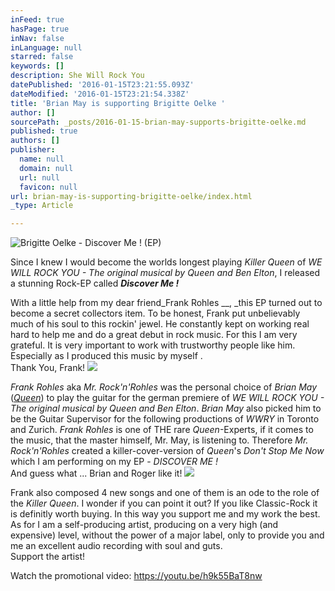 ```yaml
---
inFeed: true
hasPage: true
inNav: false
inLanguage: null
starred: false
keywords: []
description: She Will Rock You
datePublished: '2016-01-15T23:21:55.093Z'
dateModified: '2016-01-15T23:21:54.338Z'
title: 'Brian May is supporting Brigitte Oelke '
author: []
sourcePath: _posts/2016-01-15-brian-may-supports-brigitte-oelke.md
published: true
authors: []
publisher:
  name: null
  domain: null
  url: null
  favicon: null
url: brian-may-is-supporting-brigitte-oelke/index.html
_type: Article

---
```

![Brigitte Oelke - Discover Me ! (EP)](https://s3-us-west-2.amazonaws.com/the-grid-img/p/4ead26774b16a00a28d0661676c4b967e6d69944.jpg)

Since I knew I would become the worlds longest playing _Killer Queen_ of _WE WILL ROCK YOU - The original musical by Queen and Ben Elton_, I released a stunning Rock-EP called _**Discover Me !**_

With a little help from my dear friend_Frank Rohles __, _this EP turned out to become a secret collectors item. To be honest, Frank put unbelievably much of his soul to this rockin' jewel. He constantly kept on working real hard to help me and do a great debut in rock music. For this I am very grateful. It is very important to work with trustworthy people like him. Especially as I produced this music by myself .   
Thank You, Frank!
![](https://s3-us-west-2.amazonaws.com/the-grid-img/p/657d3b80c914e28d02252879574cd7b629bd4ca8.jpg)

_Frank Rohles_ aka _Mr. Rock'n'Rohles_ was the personal choice of _Brian May_ ([_Queen_][0]) to play the guitar for the german premiere of _WE WILL ROCK YOU - The original musical by Queen and Ben Elton_. _Brian May_ also picked him to be the Guitar Supervisor for the following productions of _WWRY_ in Toronto and Zurich. _Frank Rohles_ is one of THE rare _Queen_-Experts, if it comes to the music, that the master himself, Mr. May, is listening to. Therefore _Mr. Rock'n'Rohles_ created a killer-cover-version of _Queen_'s _Don't Stop Me Now_ which I am performing on my EP - _DISCOVER ME !_  
And guess what ... Brian and Roger like it!
![](https://s3-us-west-2.amazonaws.com/the-grid-img/p/228589567ae2e8aed2bc1fc6659b9d8d7b506da4.jpg)

Frank also composed 4 new songs and one of them is an ode to the role of the  _Killer Queen_. I wonder if you can point it out? If you like Classic-Rock it is definitly worth buying. In this way you support me and my work the best. As for I am a self-producing artist, producing on a very high (and expensive) level, without the power of a major label, only to provide you and me an excellent audio recording with soul and guts.   
Support the artist!

Watch the promotional video: https://youtu.be/h9k55BaT8nw

[0]: null